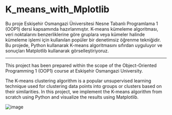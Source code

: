 # K_means_with_Mplotlib
 Bu proje Eskişehir Osmangazi Üniversitesi Nesne Tabanlı Programlama 1 (OOP1) dersi kapsamında hazırlanmıştır.
 K-means kümeleme algoritması, veri noktalarını benzerliklerine göre gruplara veya kümeler halinde kümeleme işlemi için kullanılan popüler bir denetimsiz öğrenme tekniğidir. Bu projede, Python kullanarak K-means algoritmasını sıfırdan uyguluyor ve sonuçları Matplotlib kullanarak görselleştiriyoruz.

*******************************************************************************************
This project has been prepared within the scope of the Object-Oriented Programming 1 (OOP1) course at Eskişehir Osmangazi University.

The K-means clustering algorithm is a popular unsupervised learning technique used for clustering data points into groups or clusters based on their similarities. In this project, we implement the K-means algorithm from scratch using Python and visualize the results using Matplotlib.

![image](https://github.com/MAkifSinan/K_means_with_Mplotlib/assets/97695942/471b8a8d-c30a-4fe9-9859-1fa9691675e9)

